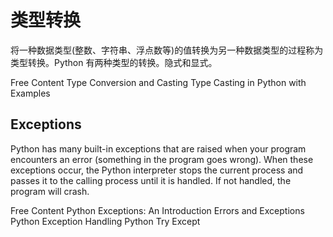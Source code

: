 # 类型转换 

将一种数据类型(整数、字符串、浮点数等)的值转换为另一种数据类型的过程称为类型转换。Python 有两种类型的转换。隐式和显式。

<ResourceGroupTitle>Free Content</ResourceGroupTitle>
<BadgeLink colorScheme='yellow' badgeText='Read' href='https://www.programiz.com/python-programming/type-conversion-and-casting'>Type Conversion and Casting</BadgeLink>
<BadgeLink colorScheme='yellow' badgeText='Read' href='https://www.geeksforgeeks.org/type-casting-in-python-implicit-and-explicit-with-examples/'>Type Casting in Python with Examples</BadgeLink>

## Exceptions

Python has many built-in exceptions that are raised when your program encounters an error (something in the program goes wrong). When these exceptions occur, the Python interpreter stops the current process and passes it to the calling process until it is handled. If not handled, the program will crash.

<ResourceGroupTitle>Free Content</ResourceGroupTitle>
<BadgeLink colorScheme='yellow' badgeText='Read' href='https://realpython.com/python-exceptions/'>Python Exceptions: An Introduction</BadgeLink>
<BadgeLink colorScheme='blue' badgeText='Official Docs' href='https://docs.python.org/3/tutorial/errors.html'>Errors and Exceptions</BadgeLink>
<BadgeLink colorScheme='yellow' badgeText='Read' href='https://www.programiz.com/python-programming/exception-handling'>Python Exception Handling</BadgeLink>
<BadgeLink colorScheme='yellow' badgeText='Read' href='https://www.w3schools.com/python/python_try_except.asp'>Python Try Except</BadgeLink>


